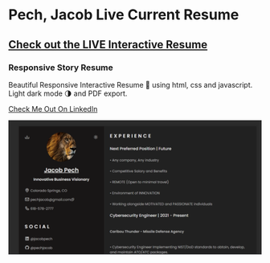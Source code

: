# Pech, Jacob Live Current Resume 
## [Check out the LIVE Interactive Resume](https://pechjacob.github.io/Current-Resume/)
### Responsive Story Resume 
Beautiful Responsive Interactive Resume 📄 using html, css and javascript. Light dark mode 🌗 and PDF export.

[Check Me Out On LinkedIn](https://www.linkedin.com/in/jacobpech/)

![Resume cv](/preview.png)
